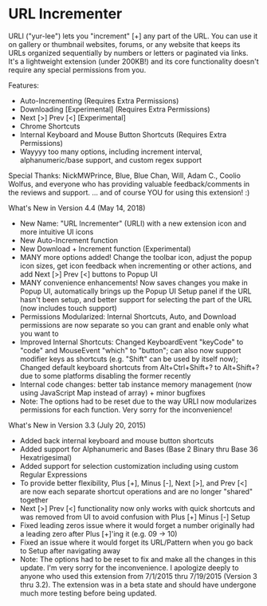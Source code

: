 # URL Incrementer

URLI ("yur-lee") lets you "increment" [+] any part of the URL. You can use it on gallery or thumbnail websites, forums, or any website that keeps its URLs organized sequentially by numbers or letters or paginated via links. It's a lightweight extension (under 200KB!) and its core functionality doesn't require any special permissions from you.

Features:
- Auto-Incrementing (Requires Extra Permissions)
- Downloading [Experimental] (Requires Extra Permissions)
- Next [>] Prev [<] [Experimental]
- Chrome Shortcuts
- Internal Keyboard and Mouse Button Shortcuts (Requires Extra Permissions)
- Wayyyy too many options, including increment interval, alphanumeric/base support, and custom regex support

Special Thanks:
NickMWPrince, Blue, Blue Chan, Will, Adam C., Coolio Wolfus, and everyone who has providing valuable feedback/comments in the reviews and support.
... and of course YOU for using this extension! :)

What's New in Version 4.4 (May 14, 2018)
- New Name: "URL Incrementer" (URLI) with a new extension icon and more intuitive UI icons
- New Auto-Increment function
- New Download + Increment function (Experimental)
- MANY more options added! Change the toolbar icon, adjust the popup icon sizes, get icon feedback when incrementing or other actions, and add Next [>] Prev [<] buttons to Popup UI
- MANY convenience enhancements! Now saves changes you make in Popup UI, automatically brings up the Popup UI Setup panel if the URL hasn't been setup, and better support for selecting the part of the URL (now includes touch support)
- Permissions Modularized: Internal Shortcuts, Auto, and Download permissions are now separate so you can grant and enable only what you want to 
- Improved Internal Shortcuts: Changed KeyboardEvent "keyCode" to "code" and MouseEvent "which" to "button"; can also now support modifier keys as shortcuts (e.g. "Shift" can be used by itself now); Changed default keyboard shortcuts from Alt+Ctrl+Shift+? to Alt+Shift+? due to some platforms disabling the former recently
- Internal code changes: better tab instance memory management (now using JavaScript Map instead of array) + minor bugfixes
- Note: The options had to be reset due to the way URLI now modularizes permissions for each function. Very sorry for the inconvenience!

What's New in Version 3.3 (July 20, 2015)
- Added back internal keyboard and mouse button shortcuts
- Added support for Alphanumeric and Bases (Base 2 Binary thru Base 36 Hexatrigesimal)
- Added support for selection customization including using custom Regular Expressions
- To provide better flexibility, Plus [+], Minus [-], Next [>], and Prev [<] are now each separate shortcut operations and are no longer "shared" together
- Next [>] Prev [<] functionality now only works with quick shortcuts and was removed from UI to avoid confusion with Plus [+] Minus [-] Setup
- Fixed leading zeros issue where it would forget a number originally had a leading zero after Plus [+]'ing it (e.g. 09 -> 10)
- Fixed an issue where it would forget its URL/Pattern when you go back to Setup after navigating away
- Note: The options had to be reset to fix and make all the changes in this update. I'm very sorry for the inconvenience. I apologize deeply to anyone who used this extension from 7/1/2015 thru 7/19/2015 (Version 3 thru 3.2). The extension was in a beta state and should have undergone much more testing before being updated.